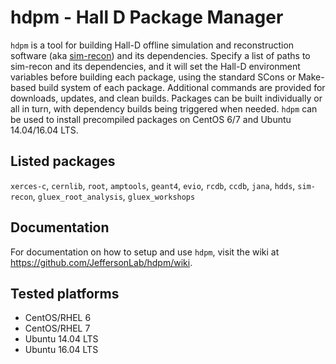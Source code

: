 # hdpm - Hall D Package Manager
`hdpm` is a tool for building Hall-D offline simulation and reconstruction software (aka [sim-recon](https://github.com/JeffersonLab/sim-recon)) and its dependencies. Specify a list of paths to sim-recon and its dependencies, and it will set the Hall-D environment variables before building each package, using the standard SCons or Make-based build system of each package. Additional commands are provided for downloads, updates, and clean builds. Packages can be built individually or all in turn, with dependency builds being triggered when needed. `hdpm` can be used to install precompiled packages on CentOS 6/7 and Ubuntu 14.04/16.04 LTS.

## Listed packages
`xerces-c`, `cernlib`, `root`, `amptools`, `geant4`, `evio`, `rcdb`, `ccdb`, `jana`, `hdds`, `sim-recon`, `gluex_root_analysis`, `gluex_workshops`

## Documentation
For documentation on how to setup and use `hdpm`, visit the wiki at https://github.com/JeffersonLab/hdpm/wiki.

## Tested platforms
- CentOS/RHEL 6
- CentOS/RHEL 7
- Ubuntu 14.04 LTS
- Ubuntu 16.04 LTS
